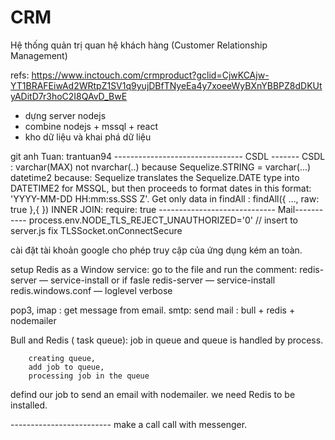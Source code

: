 # CRM
Hệ thống quản trị quan hệ khách hàng (Customer Relationship Management)

refs: https://www.inctouch.com/crmproduct?gclid=CjwKCAjw-YT1BRAFEiwAd2WRtpZ1SV1q9yujDBfTNyeEa4y7xoeeWyBXnYBBPZ8dDKUtyADitD7r3hoC2I8QAvD_BwE

+ dựng server nodejs
+ combine nodejs + mssql + react
+ kho dữ liệu và khai phá dữ liệu

git anh Tuan: trantuan94
-------------------------------- CSDL -------
CSDL : varchar(MAX) not nvarchar(..) because Sequelize.STRING = varchar(...)
        datetime2 because: Sequelize translates the Sequelize.DATE type into DATETIME2 for MSSQL, but then proceeds to format dates in this format: 'YYYY-MM-DD HH:mm:ss.SSS Z'.
Get only data in findAll :
        findAll({
                ...,
                raw: true
        },{ })
INNER JOIN: require: true
----------------------------- Mail-----------
process.env.NODE_TLS_REJECT_UNAUTHORIZED='0' // insert to server.js fix TLSSocket.onConnectSecure

cài đặt tài khoản google cho phép truy cập của ứng dụng kém an toàn.

setup Redis as a Window service: go to the file and run the comment: redis-server — service-install or if fasle redis-server — service-install redis.windows.conf — loglevel verbose 

pop3, imap : get message from email.
smtp: send mail : bull + redis + nodemailer

Bull and Redis ( task queue): 
        job in queue and queue is handled by process.

        creating queue,
        add job to queue,
        processing job in the queue
defind our job to send an email with nodemailer.
we need Redis to be installed.

------------------------- make a call
call with messenger.